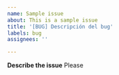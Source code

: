 ```yaml
---
name: Sample issue
about: This is a sample issue
title: '[BUG] Descripción del bug'
labels: bug
assignees: ''

---
```


**Describe the issue**
Please